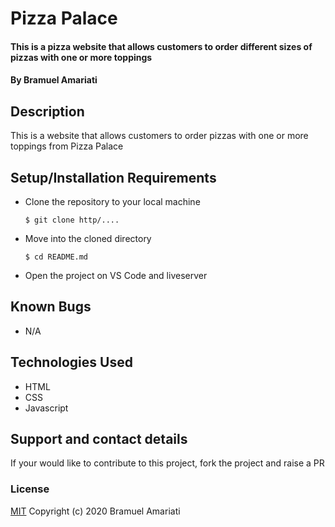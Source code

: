 # Pizza Palace
#### This is a pizza  website that allows customers to order different sizes of pizzas with one or more toppings
#### By Bramuel Amariati
## Description
This is a website that allows customers to order pizzas with one or more toppings from Pizza Palace
## Setup/Installation Requirements
* Clone the repository to your local machine
    ```
    $ git clone http/....
    ```
* Move into the cloned directory
    ```
    $ cd README.md
    ```
* Open the project on VS Code and liveserver
## Known Bugs
* N/A
## Technologies Used
* HTML
* CSS
* Javascript
## Support and contact details
If your would like to contribute to this project, fork the project and raise a PR
### License
[MIT](https://choosealicense.com/licenses/mit/)
Copyright (c) 2020 Bramuel Amariati